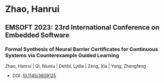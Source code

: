 # Zhao, Hanrui

## EMSOFT 2023: 23rd International Conference on Embedded Software

### Formal Synthesis of Neural Barrier Certificates for Continuous Systems via Counterexample Guided Learning
Zhao, Hanrui | Qi, Niuniu | Dehbi, Lydia | Zeng, Xia | Yang, Zhengfeng
* DOI: [10.1145/3609125](https://doi.org/10.1145/3609125)


